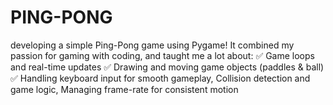 # PING-PONG
developing a simple Ping-Pong game using Pygame! It combined my passion for gaming with coding, and taught me a lot about:  ✅ Game loops and real-time updates ✅ Drawing and moving game objects (paddles &amp; ball) ✅ Handling keyboard input for smooth gameplay, Collision detection and game logic, Managing frame-rate for consistent motion
